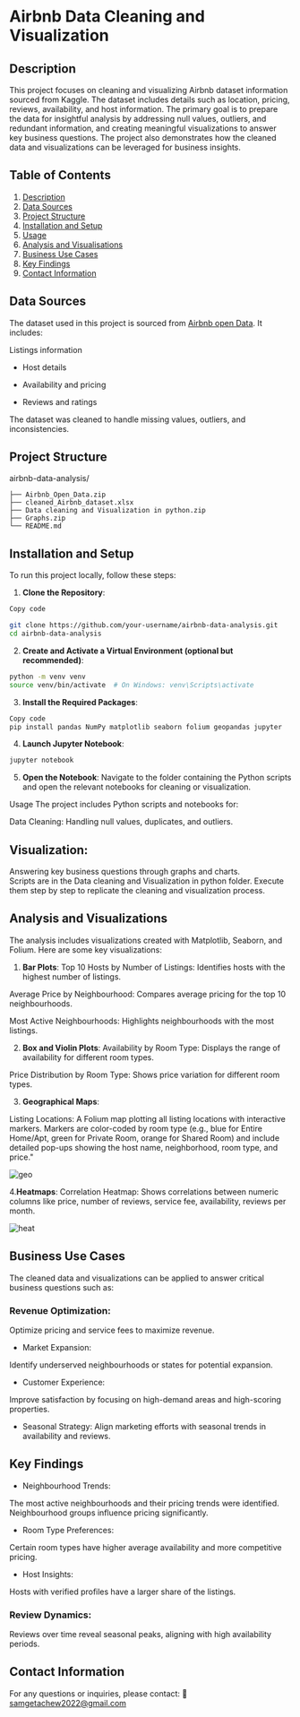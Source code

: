 # Airbnb Data Cleaning and Visualization

## Description

This project focuses on cleaning and visualizing Airbnb dataset information sourced from Kaggle. The dataset includes details such as location, pricing, reviews, availability, and host information. The primary goal is to prepare the data for insightful analysis by addressing null values, outliers, and redundant information, and creating meaningful visualizations to answer key business questions. The project also demonstrates how the cleaned data and visualizations can be leveraged for business insights.

## Table of Contents


1. [Description](#description)
2. [Data Sources](#data-sources)
3. [Project Structure](#project-structure)
4. [Installation and Setup](#installation-and-setup)
5. [Usage](#usage)
6. [Analysis and Visualisations](#analysis-and-visualisations)
7. [Business Use Cases](#business-use-cases)
8. [Key Findings](#key-findings)
9. [Contact Information](#contact-information)

## Data Sources

The dataset used in this project is sourced from [Airbnb open Data](https://www.kaggle.com/datasets/itsrohitkumarshaw/airbnb-open-data). It includes:

Listings information

- Host details

- Availability and pricing

- Reviews and ratings

The dataset was cleaned to handle missing values, outliers, and inconsistencies.

## Project Structure

airbnb-data-analysis/
```
├── Airbnb_Open_Data.zip            
├── cleaned_Airbnb_dataset.xlsx       
├── Data cleaning and Visualization in python.zip   
├── Graphs.zip               
└── README.md                    
```

## Installation and Setup
To run this project locally, follow these steps:

1. **Clone the Repository**:
``` bash
Copy code

git clone https://github.com/your-username/airbnb-data-analysis.git
cd airbnb-data-analysis
```
2. **Create and Activate a Virtual Environment (optional but recommended)**:
```bash
python -m venv venv
source venv/bin/activate  # On Windows: venv\Scripts\activate
```
3. **Install the Required Packages**:
```bash
Copy code
pip install pandas NumPy matplotlib seaborn folium geopandas jupyter
```
4. **Launch Jupyter Notebook**:
```bash
jupyter notebook
```
5. **Open the Notebook**:
Navigate to the folder containing the Python scripts and open the relevant notebooks for cleaning or visualization.

Usage
The project includes Python scripts and notebooks for:

Data Cleaning: Handling null values, duplicates, and outliers.

## Visualization:
Answering key business questions through graphs and charts.                                 
Scripts are in the Data cleaning and Visualization in python folder. Execute them step by step to replicate the cleaning and visualization process.

## Analysis and Visualizations

The analysis includes visualizations created with Matplotlib, Seaborn, and Folium. Here are some key visualizations:

1. **Bar Plots**:
Top 10 Hosts by Number of Listings: 
Identifies hosts with the highest number of listings.

Average Price by Neighbourhood: Compares average pricing for the top 10 neighbourhoods.

Most Active Neighbourhoods: Highlights neighbourhoods with the most listings.

2. **Box and Violin Plots**:
Availability by Room Type: Displays the range of availability for different room types.

Price Distribution by Room Type: Shows price variation for different room types.

3. **Geographical Maps**:

Listing Locations: A Folium map plotting all listing locations with interactive markers. 
Markers are color-coded by room type (e.g., blue for Entire Home/Apt, green for Private Room, orange for Shared Room) and include detailed pop-ups showing the host name, neighborhood, room type, and price."

![geo](https://github.com/user-attachments/assets/ebcf09f9-39ae-421f-84db-7859ad4acf3f)

4.**Heatmaps**:
Correlation Heatmap: Shows correlations between numeric columns like price, number of reviews, service fee, availability, reviews per month.


![heat](https://github.com/user-attachments/assets/91d4a7c7-15fc-455f-abd0-9a1da92ed091)

## Business Use Cases
The cleaned data and visualizations can be applied to answer critical business questions such as:

### Revenue Optimization:

Optimize pricing and service fees to maximize revenue.

- Market Expansion:

Identify underserved neighbourhoods or states for potential expansion.

- Customer Experience:

Improve satisfaction by focusing on high-demand areas and high-scoring properties.

- Seasonal Strategy:
Align marketing efforts with seasonal trends in availability and reviews.

## Key Findings

- Neighbourhood Trends:

The most active neighbourhoods and their pricing trends were identified.
Neighbourhood groups influence pricing significantly.

- Room Type Preferences:

Certain room types have higher average availability and more competitive pricing.

- Host Insights:

Hosts with verified profiles have a larger share of the listings.

### Review Dynamics:

Reviews over time reveal seasonal peaks, aligning with high availability periods.

## Contact Information
For any questions or inquiries, please contact: 📧[samgetachew2022@gmail.com](samgetachew2022@gmail.com)
